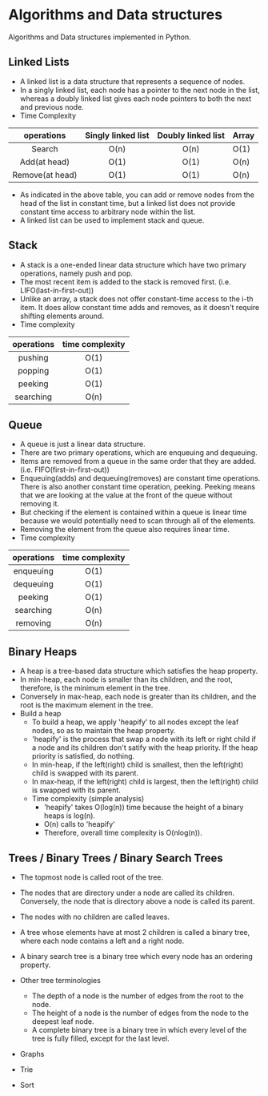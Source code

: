 # Algorithms and Data structures

Algorithms and Data structures implemented in Python.

## Linked Lists

* A linked list is a data structure that represents a sequence of nodes.
* In a singly linked list, each node has a pointer to the next node in the list, whereas a doubly linked list gives each node pointers to both the next and previous node.
* Time Complexity

| operations      | Singly linked list | Doubly linked list | Array |
| :-------------: | :----------------: | :----------------: | ----- |
| Search          | O(n)               | O(n)               | O(1)  |
| Add(at head)    | O(1)               | O(1)               | O(n)  |
| Remove(at head) | O(1)               | O(1)               | O(n)  |

* As indicated in the above table, you can add or remove nodes from the head of the list in constant time, but a linked list does not provide constant time access to arbitrary node within the list.
* A linked list can be used to implement stack and queue.

## Stack

* A stack is a one-ended linear data structure which have two primary operations, namely push and pop.
* The most recent item is added to the stack is removed first. (i.e. LIFO(last-in-first-out))
* Unlike an array, a stack does not offer constant-time access to the i-th item. It does allow constant time adds and removes, as it doesn't require shifting elements around.
* Time complexity

| operations | time complexity |
| :--------: | :-------------: |
| pushing    | O(1)            |
| popping    | O(1)            |
| peeking    | O(1)            |
| searching  | O(n)            |

## Queue

* A queue is just a linear data structure.
* There are two primary operations, which are enqueuing and dequeuing.
* Items are removed from a queue in the same order that they are added. (i.e. FIFO(first-in-first-out))
* Enqueuing(adds) and dequeuing(removes) are constant time operations. There is also another constant time operation, peeking. Peeking means that we are looking at the value at the front of the queue without removing it.
* But checking if the element is contained within a queue is linear time because we would potentially need to scan through all of the elements.
* Removing the element from the queue also requires linear time.
* Time complexity

| operations | time complexity |
| :--------: | :-------------: |
| enqueuing  | O(1)            |
| dequeuing  | O(1)            |
| peeking    | O(1)            |
| searching  | O(n)            |
| removing   | O(n)            |

## Binary Heaps

* A heap is a tree-based data structure which satisfies the heap property.
* In min-heap, each node is smaller than its children, and the root, therefore, is the minimum element in the tree.
* Conversely in max-heap, each node is greater than its children, and the root is the maximum element in the tree.
* Build a heap
  * To build a heap, we apply 'heapify' to all nodes except the leaf nodes, so as to maintain the heap property.
  * 'heapify' is the process that swap a node with its left or right child if a node and its children don't satify with the heap priority. If the heap priority is satisfied, do nothing.
  * In min-heap, if the left(right) child is smallest, then the left(right) child is swapped with its parent.
  * In max-heap, if the left(right) child is largest, then the left(right) child is swapped with its parent.
  * Time complexity (simple analysis)
    * 'heapify' takes O(log(n)) time because the height of a binary heaps is log(n).
    * O(n) calls to 'heapify'
    * Therefore, overall time complexity is O(nlog(n)).

## Trees / Binary Trees / Binary Search Trees

* The topmost node is called root of the tree.
* The nodes that are directory under a node are called its children. Conversely, the node that is directory above a node is called its parent.
* The nodes with no children are called leaves.
* A tree whose elements have at most 2 children is called a binary tree, where each node contains a left and a right node.
* A binary search tree is a binary tree which every node has an ordering property.
* Other tree terminologies
  * The depth of a node is the number of edges from the root to the node.
  * The height of a node is the number of edges from the node to the deepest leaf node.
  * A complete binary tree is a binary tree in which every level of the tree is fully filled, except for the last level.

* Graphs
* Trie
* Sort